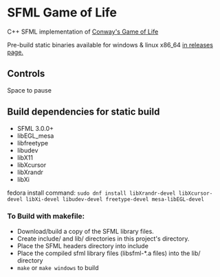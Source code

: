 # SFML Game of Life

C++ SFML implementation of [Conway's Game of Life](https://en.wikipedia.org/wiki/Conway%27s_Game_of_Life)

Pre-build static binaries available for windows & linux x86_64 [in releases page.](https://github.com/SuperRonJon/GameOfLife/releases/latest)

## Controls

Space to pause

## Build dependencies for static build

- SFML 3.0.0+
- libEGL_mesa
- libfreetype
- libudev
- libX11
- libXcursor
- libXrandr
- libXi

fedora install command: `sudo dnf install libXrandr-devel libXcursor-devel libXi-devel libudev-devel freetype-devel mesa-libEGL-devel`

### To Build with makefile:
- Download/build a copy of the SFML library files.
- Create include/ and lib/ directories in this project's directory.
- Place the SFML headers directory into include
- Place the compiled sfml library files (libsfml-*.a files) into the lib/ directory
- `make` or `make windows` to build